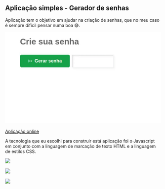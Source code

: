 ## Aplicação simples - Gerador de senhas

<p>Aplicação tem o objetivo em ajudar na criação de senhas, que no meu caso é sempre dificil pensar numa boa 😅.</p>

<img src=".github/preview.gif" />

<a href="https://brunogoncalvesferreira.github.io/generator-password/">Aplicação online</a>

<p>A tecnologia que eu escolhi para construir está aplicação foi o Javascript em conjunto com a linguagem de marcação de texto HTML e a linguagem de estilos CSS.</p>

![](https://img.shields.io/badge/JavaScript-F7DF1E?style=for-the-badge&logo=javascript&logoColor=black)

![](https://img.shields.io/badge/HTML5-E34F26?style=for-the-badge&logo=html5&logoColor=white)

![](https://img.shields.io/badge/CSS3-1572B6?style=for-the-badge&logo=css3&logoColor=white)
